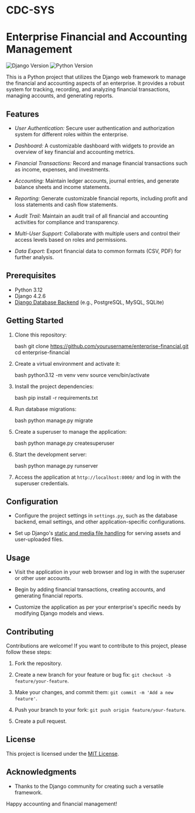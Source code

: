 # CDC-SYS

# Enterprise Financial and Accounting Management

![Django Version](https://img.shields.io/badge/Django-4.2.6-brightgreen)
![Python Version](https://img.shields.io/badge/Python-3.12-blue)

This is a Python project that utilizes the Django web framework to manage the financial and accounting aspects of an enterprise. It provides a robust system for tracking, recording, and analyzing financial transactions, managing accounts, and generating reports.

## Features

- *User Authentication:* Secure user authentication and authorization system for different roles within the enterprise.

- *Dashboard:* A customizable dashboard with widgets to provide an overview of key financial and accounting metrics.

- *Financial Transactions:* Record and manage financial transactions such as income, expenses, and investments.

- *Accounting:* Maintain ledger accounts, journal entries, and generate balance sheets and income statements.

- *Reporting:* Generate customizable financial reports, including profit and loss statements and cash flow statements.

- *Audit Trail:* Maintain an audit trail of all financial and accounting activities for compliance and transparency.

- *Multi-User Support:* Collaborate with multiple users and control their access levels based on roles and permissions.

- *Data Export:* Export financial data to common formats (CSV, PDF) for further analysis.

## Prerequisites

- Python 3.12
- Django 4.2.6
- [Django Database Backend](https://docs.djangoproject.com/en/3.2/ref/settings/#databases) (e.g., PostgreSQL, MySQL, SQLite)

## Getting Started

1. Clone this repository:

   bash
   git clone https://github.com/yourusername/enterprise-financial.git
   cd enterprise-financial
   

2. Create a virtual environment and activate it:

   bash
   python3.12 -m venv venv
   source venv/bin/activate
   

3. Install the project dependencies:

   bash
   pip install -r requirements.txt
   

4. Run database migrations:

   bash
   python manage.py migrate
   

5. Create a superuser to manage the application:

   bash
   python manage.py createsuperuser
   

6. Start the development server:

   bash
   python manage.py runserver
   

7. Access the application at `http://localhost:8000/` and log in with the superuser credentials.

## Configuration

- Configure the project settings in `settings.py`, such as the database backend, email settings, and other application-specific configurations.

- Set up Django's [static and media file handling](https://docs.djangoproject.com/en/3.2/howto/static-files/) for serving assets and user-uploaded files.

## Usage

- Visit the application in your web browser and log in with the superuser or other user accounts.

- Begin by adding financial transactions, creating accounts, and generating financial reports.

- Customize the application as per your enterprise's specific needs by modifying Django models and views.

## Contributing

Contributions are welcome! If you want to contribute to this project, please follow these steps:

1. Fork the repository.

2. Create a new branch for your feature or bug fix: `git checkout -b feature/your-feature`.

3. Make your changes, and commit them: `git commit -m 'Add a new feature'`.

4. Push your branch to your fork: `git push origin feature/your-feature`.

5. Create a pull request.

## License

This project is licensed under the [MIT License](LICENSE).

## Acknowledgments

- Thanks to the Django community for creating such a versatile framework.

Happy accounting and financial management!
